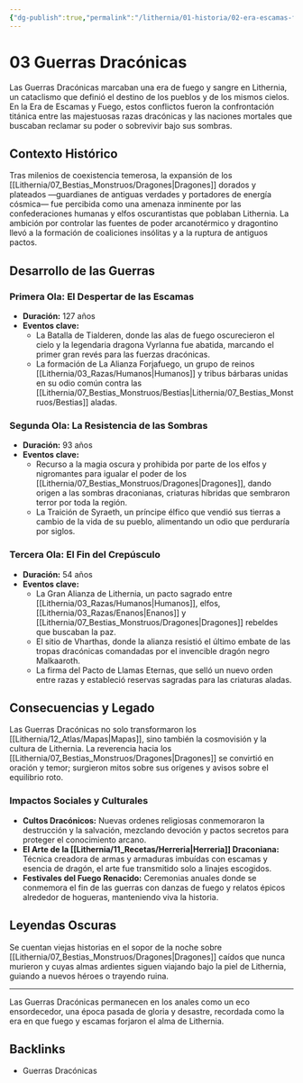 ```yaml
---
{"dg-publish":true,"permalink":"/lithernia/01-historia/02-era-escamas-fuego/03-guerras-draconicas/","title":"Guerras Dracónicas","tags":["lithernia","conflicto","historia","Dragones"]}
---
```


# 03 Guerras Dracónicas

Las Guerras Dracónicas marcaban una era de fuego y sangre en Lithernia, un cataclismo que definió el destino de los pueblos y de los mismos cielos. En la Era de Escamas y Fuego, estos conflictos fueron la confrontación titánica entre las majestuosas razas dracónicas y las naciones mortales que buscaban reclamar su poder o sobrevivir bajo sus sombras.

## Contexto Histórico

Tras milenios de coexistencia temerosa, la expansión de los [[Lithernia/07_Bestias_Monstruos/Dragones\|Dragones]] dorados y plateados —guardianes de antiguas verdades y portadores de energía cósmica— fue percibida como una amenaza inminente por las confederaciones humanas y elfos oscurantistas que poblaban Lithernia. La ambición por controlar las fuentes de poder arcanotérmico y dragontino llevó a la formación de coaliciones insólitas y a la ruptura de antiguos pactos.

## Desarrollo de las Guerras

### Primera Ola: El Despertar de las Escamas

- **Duración:** 127 años  
- **Eventos clave:**  
  - La Batalla de Tialderen, donde las alas de fuego oscurecieron el cielo y la legendaria dragona Vyrlanna fue abatida, marcando el primer gran revés para las fuerzas dracónicas.  
  - La formación de La Alianza Forjafuego, un grupo de reinos [[Lithernia/03_Razas/Humanos\|Humanos]] y tribus bárbaras unidas en su odio común contra las [[Lithernia/07_Bestias_Monstruos/Bestias\|Lithernia/07_Bestias_Monstruos/Bestias]] aladas.

### Segunda Ola: La Resistencia de las Sombras

- **Duración:** 93 años  
- **Eventos clave:**  
  - Recurso a la magia oscura y prohibida por parte de los elfos y nigromantes para igualar el poder de los [[Lithernia/07_Bestias_Monstruos/Dragones\|Dragones]], dando origen a las sombras draconianas, criaturas híbridas que sembraron terror por toda la región.  
  - La Traición de Syraeth, un príncipe élfico que vendió sus tierras a cambio de la vida de su pueblo, alimentando un odio que perduraría por siglos.

### Tercera Ola: El Fin del Crepúsculo

- **Duración:** 54 años  
- **Eventos clave:**  
  - La Gran Alianza de Lithernia, un pacto sagrado entre [[Lithernia/03_Razas/Humanos\|Humanos]], elfos, [[Lithernia/03_Razas/Enanos\|Enanos]] y [[Lithernia/07_Bestias_Monstruos/Dragones\|Dragones]] rebeldes que buscaban la paz.  
  - El sitio de Vharthas, donde la alianza resistió el último embate de las tropas dracónicas comandadas por el invencible dragón negro Malkaaroth.  
  - La firma del Pacto de Llamas Eternas, que selló un nuevo orden entre razas y estableció reservas sagradas para las criaturas aladas.

## Consecuencias y Legado

Las Guerras Dracónicas no solo transformaron los [[Lithernia/12_Atlas/Mapas\|Mapas]], sino también la cosmovisión y la cultura de Lithernia. La reverencia hacia los [[Lithernia/07_Bestias_Monstruos/Dragones\|Dragones]] se convirtió en oración y temor; surgieron mitos sobre sus orígenes y avisos sobre el equilibrio roto.

### Impactos Sociales y Culturales

- **Cultos Dracónicos:** Nuevas ordenes religiosas conmemoraron la destrucción y la salvación, mezclando devoción y pactos secretos para proteger el conocimiento arcano.
- **El Arte de la [[Lithernia/11_Recetas/Herreria\|Herreria]] Draconiana:** Técnica creadora de armas y armaduras imbuídas con escamas y esencia de dragón, el arte fue transmitido solo a linajes escogidos.
- **Festivales del Fuego Renacido:** Ceremonias anuales donde se conmemora el fin de las guerras con danzas de fuego y relatos épicos alrededor de hogueras, manteniendo viva la historia.

## Leyendas Oscuras

Se cuentan viejas historias en el sopor de la noche sobre [[Lithernia/07_Bestias_Monstruos/Dragones\|Dragones]] caídos que nunca murieron y cuyas almas ardientes siguen viajando bajo la piel de Lithernia, guiando a nuevos héroes o trayendo ruina.

---

Las Guerras Dracónicas permanecen en los anales como un eco ensordecedor, una época pasada de gloria y desastre, recordada como la era en que fuego y escamas forjaron el alma de Lithernia.

## Backlinks
- Guerras Dracónicas
